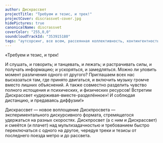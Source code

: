 ```yaml
---
author: Дискрассвет
projectTitle: "Требуем и тезис, и трек!"
projectCover: discrassvet-cover.jpg
hidePictures: true
canonicalName: discrassvet
coverColor: "255,0,0"
soundcloudTrackId: "353915180"
tags: "аутсорсинг, все всем, рассеянная коллективность, контингентность, практики самих себя, социальная хореография, 8-битное желание, вчерашний неотчужденный праздник, У У У У У У У У У У У У У У У У У УУУ, Джой Ускорение, Национальная академия наук как ведьма, фармахореография, политический танцпол, протоколы самоорганизации"
---
```

«Требуем и тезис, и трек!

И слушать, и говорить; и танцевать, и лежать; и растрачивать силы, и получать информацию; и ускоряться, и замедляться. Можно ли уловить момент различения одного от другого? Приглашаем всех нас высказаться там, где принято двигаться, и включить музыку громче вместо лишних объяснений. А также совместно разделить чувство полного истощения и психических, и физических ресурсов! Встретим Дискрассвет «удерживая-вместе-разделённое»! И соблюдая дистанцию, и предаваясь диффузии!»

Дискрассвет — новое воплощение Дискпросвета — экспериментального дискурсивного формата, стремящегося удержаться на разных скоростях. Дискпросвет (а с ним и Дискрассвет) и смеётся (и плачет) над мультизадачностью и требованием быстро переключаться с одного на другое, чередуя треки и тезисы от последнего поезда метро и до рассвета.
